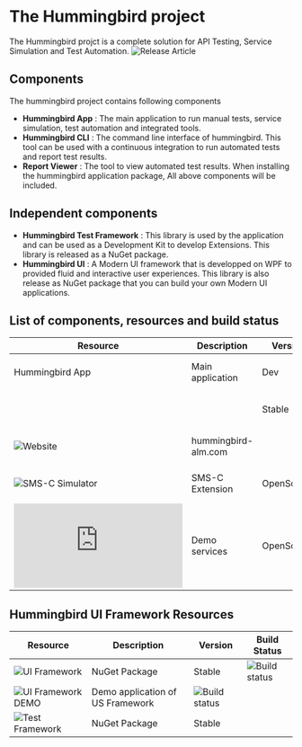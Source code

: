 # The Hummingbird project
The Hummingbird projct is a complete solution for API Testing, Service Simulation and Test Automation.
![Release Article](https://www.linkedin.com/pulse/hummingbird-complete-solution-api-testing-service-simulation-yuan)


## Components
The hummingbird project contains following components
* **Hummingbird App** : The main application to run manual tests, service simulation, test automation and integrated tools.
* **Hummingbird CLI** : The command line interface of hummingbird. This tool can be used with a continuous integration to run automated tests and report test results.
* **Report Viewer** : The tool to view automated test results.
When installing the hummingbird application package, All above components will be included.

## Independent components
* **Hummingbird Test Framework** : This library is used by the application and can be used as a Development Kit to develop Extensions. This library is released as a NuGet package.
* **Hummingbird UI** : A Modern UI framework that is developped on WPF to provided fluid and interactive user experiences. This library is also release as NuGet package that you can build your own Modern UI applications.


## List of components, resources and build status
Resource 	    | Description		| Version 	| Status 
---|---|---|---
Hummingbird App | Main application  | Dev 		| ![Build status](https://hummingbird.visualstudio.com/Hummingbird%20ALM/_apis/build/status/TestStudio%20Build?branchName=dev)
 | | | Stable	| ![Build status](https://hummingbird.visualstudio.com/Hummingbird%20ALM/_apis/build/status/TestStudio%20Build?branchName=master)
![Website](http://www.hummingbird-alm.com)			| hummingbird-alm.com|			| ![Build status](https://hummingbird.visualstudio.com/Hummingbird%20ALM/_apis/build/status/Hummingbird%20Online)
![SMS-C Simulator](https://github.com/huaxing-yuan/smsc-simulator) | SMS-C Extension	| OpenSource | ![Build status](https://hummingbird.visualstudio.com/Hummingbird%20ALM/_apis/build/status/Hummingbird%20Extension%20SMS-C)
![Hummingbird Airlines](https://github.com/huaxing-yuan/hummingbird.airlines.svc) | Demo services | OpenSource		| ![Build status](https://hummingbird.visualstudio.com/Hummingbird%20ALM/_apis/build/status/Hummingbird%20Airlines)

## Hummingbird UI Framework Resources
Resource 	    | Description		| Version 	| Build Status 
---|---|---|---
![UI Framework](https://www.nuget.org/packages/Hummingbird.UI/) |	NuGet Package	| Stable | ![Build status](https://hummingbird.visualstudio.com/Hummingbird%20ALM/_apis/build/status/Hummingbird%20UI)
![UI Framework DEMO](https://github.com/huaxing-yuan/hummingbird.ui.demo) | Demo application of US Framework | ![Build status](https://hummingbird.visualstudio.com/Hummingbird%20ALM/_apis/build/status/Hummingbird%20UI%20Demo)
![Test Framework](https://www.nuget.org/packages/Hummingbird.TestFramework/)  | NuGet Package		| Stable	| 
